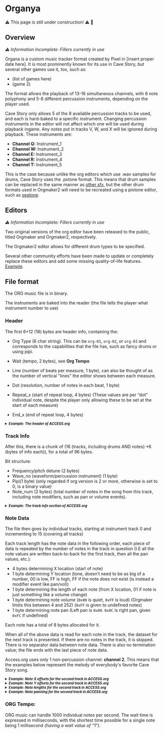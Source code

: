 

# Organya
:warning: This page is still under construction! :warning: :cake:


## Overview
*:warning: Information Incomplete: Fillers currently in use*

Organa is a custom music tracker format created by Pixel in [insert proper date here].
It is most prominently known for its use in Cave Story, but several other games use it, too, such as:
* (list of games here)
* (game 2)


The format allows the playback of 13-16 simultaneous channels, with 8 note polyphony and 5-8 different percussion instruments, depending on the player used.


Cave Story only allows 5 of the 8 available percussion tracks to be used, and each is hard-baked to a specific instrument. Changing percussion instruments in the editor will not affect which one will be used during playback ingame. Any notes put in tracks V, W, and X will be ignored during playback.
These instruments are:


* **Channel Q:** Instrument_1
* **Channel W:** Instrument_2
* **Channel E:** Instrument_3
* **Channel R:** Instrument_4
* **Channel T:** Instrument_5


This is the case because unlike the org editors which use .wav samples for drums, Cave Story uses the .pxtone format. This means that drum samples can be replaced in the same manner as [other sfx](add_a_proper_URL!), but the other drum formats used in Orgmaker2 will need to be recreated using a pixtone editor, such as [seatone](add_a_proper_URL!).




## Editors

*:warning: Information Incomplete: Fillers currently in use*

Two original versions of the org editor have been released to the public, titled Orgmaker and Orgmaker2, respectively.


The Orgmaker2 editor allows for different drum types to be specified.


Several other community efforts have been made to update or completely replace these editors and add some missing quality-of-life features. [Example](add_a_proper_URL!).


## File format


The ORG music file is in binary.


The instruments are baked into the reader (the file tells the player what instrument number to use)


### Header


The first 6+12 (18) bytes are header info, containing the:
* Org Type (6 char string). This can be `org-01`, `org-02`, or `org-03` and corresponds to the capabilities that the file has, such as fancy drums or using pipi.


* Wait (tempo, 2 bytes), see **Org Tempo**
* Line (number of beats per measure, 1 byte), can also be thought of as the number of vertical "lines" the editor shows between each measure.
* Dot (resolution, number of notes in each beat, 1 byte)
* Repeat_x (start of repeat loop, 4 bytes) (These values are per “dot” individual note, despite the player only allowing these to be set at the start of each measure)
* End_x (end of repeat loop, 4 bytes)


<details>
  <summary style="font-size:80%;"><i><b>Example: The header of ACCESS.org</b></i></summary>


  ```
  4F 72 67 2D 30 32 64 00 04 04 00 00 00 00 80 00 00 00
  ```
</details>


### Track Info




After this, there is a chunk of (16 (tracks, including drums AND notes) *6 (bytes of info each)), for a total of 96 bytes.


Bit structure:
* Frequency/pitch detune (2 bytes)
* Wave_no (waveform/percussion instrument) (1 byte)
* Pipi(1 byte) (only regarded if org version is 2 or more, otherwise is set to 0, is a binary value)
* Note_num (2 bytes) (total number of notes in the song from this track, including note modifiers, such as pan or volume events).


<details>
  <summary style="font-size:80%;"><i><b>Example: The track info section of ACCESS.org</b></i></summary>


  ```
E8 03 46 00 00 00 E8 03 46 00 31 00 E8 03 20 00 00 00 E8 03 00 00 00 00 E8 03 00 00 00 00 E8 03 00 00 00 00 E8 03 00 00 00 00 E8 03 00 00 00 00 E8 03 00 00 18 00 E8 03 02 00 08 00 E8 03 05 00 2C 00 E8 03 06 00 00 00 E8 03 04 00 03 00 E8 03 00 00 00 00 E8 03 00 00 00 00 E8 03 00 00 00 00
```
</details>


### Note Data






The file then goes by individual tracks, starting at instrument track 0 and incrementing to 15 (covering all tracks)


Each track length has the note data in the following order, each piece of data is repeated by the number of notes in the track in question (I.E all the note values are written back-to-back for the first track, then all the pan values, etc.):
* 4 bytes determining X location (start of note)
* 1 byte determining Y location (tone, doesn’t need to be as big of a number, 00 is low, FF is high, FF if the note does not exist (is instead a modifier event like pan/vol))
* 1 byte determining the length of each note (from X location, 01 if note is just something like a volume change)
* 1 byte determining note volume (`0x00` is quiet, `0xFF` is loud) (Orgmaker limits this between 4 and 252) (`0xFF` is given to undefined notes)
* 1 byte determining note pan (Left pan is `0x00`. `0x0C` is right pan, given `0xFC` if undefined)


Each note has a total of 8 bytes allocated for it.


When all of the above data is read for each note in the track, the dataset for the next track is presented. If there are no notes in the track, it is skipped. There is no separator data between note data. There is also no termination value; the file ends with the last piece of note data.


Access.org uses only 1 non-percussion channel: **channel 2**. This means that the examples below represent the melody of everybody's favorite Cave Story song.
<details>
  <summary style="font-size:80%;"><i><b>Example: Note X offsets for the second track in ACCESS.org</b></i></summary>


  ```
  00 00 00 00 02 00 00 00 04 00 00 00 08 00 00 00 0A 00 00 00 0C 00 00 00 10 00 00 00 12 00 00 00 14 00 00 00 18 00 00 00 1A 00 00 00 1C 00 00 00 20 00 00 00 22 00 00 00 24 00 00 00 28 00 00 00 2A 00 00 00 2C 00 00 00 30 00 00 00 32 00 00 00 34 00 00 00 38 00 00 00 3A 00 00 00 3C 00 00 00 40 00 00 00 42 00 00 00 44 00 00 00 48 00 00 00 4A 00 00 00 4C 00 00 00 50 00 00 00 52 00 00 00 54 00 00 00 58 00 00 00 5A 00 00 00 5C 00 00 00 60 00 00 00 62 00 00 00 64 00 00 00 68 00 00 00 6A 00 00 00 6C 00 00 00 70 00 00 00 72 00 00 00 74 00 00 00 78 00 00 00 7A 00 00 00 7C 00 00 00 7E 00 00 00
  ```
</details>


<details>
  <summary style="font-size:80%;"><i><b>Example: Note Y offsets for the second track in ACCESS.org</b></i></summary>


  ```
  26 26 2A 24 24 28 26 26 2A 24 24 28 26 26 2A 24 24 28 26 26 2A 24 24 28 22 22 26 20 20 24 22 22 26 20 20 24 22 22 26 20 20 24 22 22 26 20 20 23 25
  ```
</details>






<details>
  <summary style="font-size:80%;"><i><b>Example: Note lengths for the second track in ACCESS.org</b></i></summary>


  ```
  01 01 01 01 01 01 01 01 01 01 01 01 01 01 01 01 01 01 01 01 01 01 01 01 01 01 01 01 01 01 01 01 01 01 01 01 01 01 01 01 01 01 01 01 01 01 01 01 01
  ```
</details>




<details>
  <summary style="font-size:80%;"><i><b>Example: Note panning for the second track in ACCESS.org</b></i></summary>


  ```
  06 06 06 06 06 06 06 06 06 06 06 06 06 06 06 06 06 06 06 06 06 06 06 06 06 06 06 06 06 06 06 06 06 06 06 06 06 06 06 06 06 06 06 06 06 06 06 06 06
  ```
</details>


### ORG Tempo:
ORG music can handle 1000 individual notes per second. The wait time is expressed in milliseconds, with the shortest time possible for a single note being 1 millisecond *(having a wait value of "1")*.














